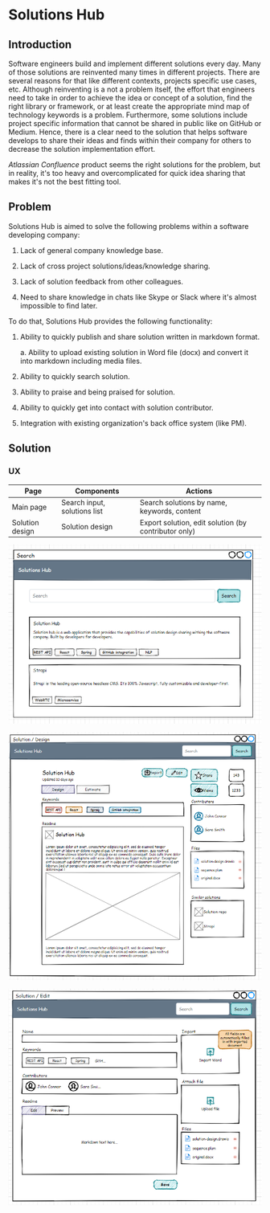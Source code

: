 # Solutions Hub
## Introduction

Software engineers build and implement different solutions every day.
Many of those solutions are reinvented many times in different projects.
There are several reasons for that like different contexts, projects
specific use cases, etc. Although reinventing is a not a problem itself,
the effort that engineers need to take in order to achieve the idea or
concept of a solution, find the right library or framework, or at least
create the appropriate mind map of technology keywords is a problem.
Furthermore, some solutions include project specific information that
cannot be shared in public like on GitHub or Medium. Hence, there is a
clear need to the solution that helps software develops to share their
ideas and finds within their company for others to decrease the solution
implementation effort.

*Atlassian Confluence* product seems the right solutions for the
problem, but in reality, it's too heavy and overcomplicated for quick
idea sharing that makes it's not the best fitting tool.

## Problem

Solutions Hub is aimed to solve the following problems within a software
developing company:

1.  Lack of general company knowledge base.

2.  Lack of cross project solutions/ideas/knowledge sharing.

3.  Lack of solution feedback from other colleagues.

4.  Need to share knowledge in chats like Skype or Slack where it's
    almost impossible to find later.

To do that, Solutions Hub provides the following functionality:

1.  Ability to quickly publish and share solution written in markdown
    format.

    a.  Ability to upload existing solution in Word file (docx) and
    convert it into markdown including media files.

2.  Ability to quickly search solution.

3.  Ability to praise and being praised for solution.

4.  Ability to quickly get into contact with solution contributor.

5.  Integration with existing organization's back office system (like
    PM).

## Solution

### UX

|Page|Components|Actions|
|-----------------|------------------------------|------------------------------------------------------|
|Main page        |Search input, solutions list  |Search solutions by name, keywords, content|
|Solution design  |Solution design               |Export solution, edit solution (by contributor only)|

![](solutions/solutions-hub/media/image1.png)

![](solutions/solutions-hub/media/image2.png)

![](solutions/solutions-hub/media/image3.png)